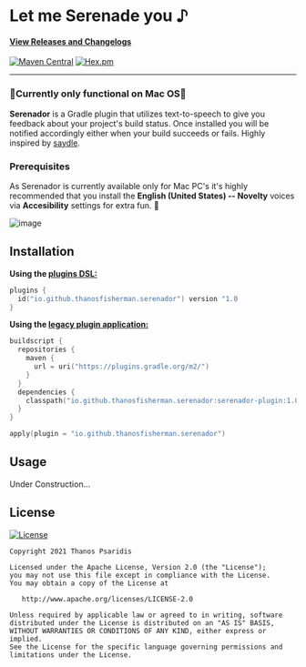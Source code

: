 # Let me Serenade you ♪

#### [View Releases and Changelogs](https://github.com/ThanosFisherman/serenador/releases)

[![Maven Central](https://img.shields.io/maven-central/v/io.github.thanosfisherman.serenador?label=Gradle&style=for-the-badge)](https://repo1.maven.org/maven2/io/github/thanosfisherman/serenador/serenador-plugin/)
[![Hex.pm](https://img.shields.io/hexpm/l/plug?style=for-the-badge)]((https://opensource.org/licenses/Apache-2.0))

--------------

### :rotating_light:Currently only functional on Mac OS:rotating_light:

**Serenador** is a Gradle plugin that utilizes text-to-speech to give you feedback about your project's build status. Once installed you will be notified accordingly either when your build succeeds or fails. Highly inspired by [saydle](https://github.com/handstandsam/saydle).

### Prerequisites
As Serenador is currently available only for Mac PC's it's highly recommended that you install the **English (United States) -- Novelty** voices via **Accesibility** settings for extra fun. 🥳

![image](https://user-images.githubusercontent.com/4888330/145729718-3f2b4652-b8ce-4352-ba3c-f010e0401a3c.png)

Installation
---------------

**Using the [plugins DSL:](https://docs.gradle.org/current/userguide/plugins.html#sec:plugins_block)**

```kotlin
plugins {
  id("io.github.thanosfisherman.serenador") version "1.0
}
```

**Using the [legacy plugin application:](https://docs.gradle.org/current/userguide/plugins.html#sec:old_plugin_application)**

```kotlin
buildscript {
  repositories {
    maven {
      url = uri("https://plugins.gradle.org/m2/")
    }
  }
  dependencies {
    classpath("io.github.thanosfisherman.serenador:serenador-plugin:1.0")
  }
}

apply(plugin = "io.github.thanosfisherman.serenador")
```

Usage
---------

Under Construction...

License
-------
[![License](https://img.shields.io/badge/license-Apache%202-4EB1BA.svg?style=flat-square)](https://www.apache.org/licenses/LICENSE-2.0.html)

    Copyright 2021 Thanos Psaridis

    Licensed under the Apache License, Version 2.0 (the "License");
    you may not use this file except in compliance with the License.
    You may obtain a copy of the License at

       http://www.apache.org/licenses/LICENSE-2.0

    Unless required by applicable law or agreed to in writing, software
    distributed under the License is distributed on an "AS IS" BASIS,
    WITHOUT WARRANTIES OR CONDITIONS OF ANY KIND, either express or implied.
    See the License for the specific language governing permissions and
    limitations under the License.
